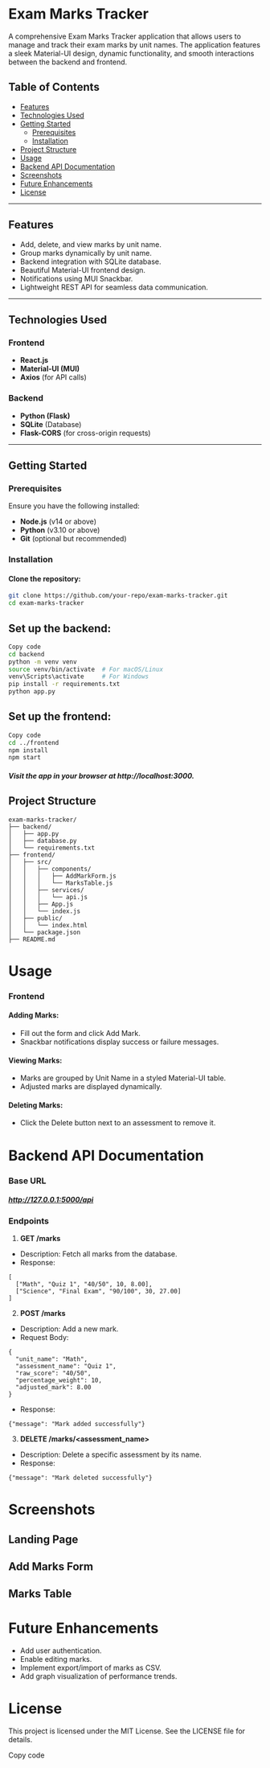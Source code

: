 # Exam Marks Tracker

A comprehensive Exam Marks Tracker application that allows users to manage and track their exam marks by unit names. The application features a sleek Material-UI design, dynamic functionality, and smooth interactions between the backend and frontend.

## Table of Contents

- [Features](#features)
- [Technologies Used](#technologies-used)
- [Getting Started](#getting-started)
  - [Prerequisites](#prerequisites)
  - [Installation](#installation)
- [Project Structure](#project-structure)
- [Usage](#usage)
- [Backend API Documentation](#backend-api-documentation)
- [Screenshots](#screenshots)
- [Future Enhancements](#future-enhancements)
- [License](#license)

---

## Features

- Add, delete, and view marks by unit name.
- Group marks dynamically by unit name.
- Backend integration with SQLite database.
- Beautiful Material-UI frontend design.
- Notifications using MUI Snackbar.
- Lightweight REST API for seamless data communication.

---

## Technologies Used

### Frontend

- **React.js**
- **Material-UI (MUI)**
- **Axios** (for API calls)

### Backend

- **Python (Flask)**
- **SQLite** (Database)
- **Flask-CORS** (for cross-origin requests)

---

## Getting Started

### Prerequisites

Ensure you have the following installed:

- **Node.js** (v14 or above)
- **Python** (v3.10 or above)
- **Git** (optional but recommended)

### Installation

#### Clone the repository:

```bash
git clone https://github.com/your-repo/exam-marks-tracker.git
cd exam-marks-tracker
```

## Set up the backend:

```bash
Copy code
cd backend
python -m venv venv
source venv/bin/activate  # For macOS/Linux
venv\Scripts\activate     # For Windows
pip install -r requirements.txt
python app.py
```

## Set up the frontend:

```bash
Copy code
cd ../frontend
npm install
npm start
```

##### Visit the app in your browser at http://localhost:3000.

## Project Structure

```
exam-marks-tracker/
├── backend/
│   ├── app.py
│   ├── database.py
│   └── requirements.txt
├── frontend/
│   ├── src/
│   │   ├── components/
│   │   │   ├── AddMarkForm.js
│   │   │   └── MarksTable.js
│   │   ├── services/
│   │   │   └── api.js
│   │   ├── App.js
│   │   └── index.js
│   ├── public/
│   │   └── index.html
│   └── package.json
├── README.md
```

# Usage

### Frontend

#### Adding Marks:

- Fill out the form and click Add Mark.
- Snackbar notifications display success or failure messages.

#### Viewing Marks:

- Marks are grouped by Unit Name in a styled Material-UI table.
- Adjusted marks are displayed dynamically.

#### Deleting Marks:

- Click the Delete button next to an assessment to remove it.

# Backend API Documentation

### Base URL

##### **http://127.0.0.1:5000/api**

### Endpoints

1. **GET /marks**

- Description: Fetch all marks from the database.
- Response:

```
[
  ["Math", "Quiz 1", "40/50", 10, 8.00],
  ["Science", "Final Exam", "90/100", 30, 27.00]
]
```

2. **POST /marks**

- Description: Add a new mark.
- Request Body:

```
{
  "unit_name": "Math",
  "assessment_name": "Quiz 1",
  "raw_score": "40/50",
  "percentage_weight": 10,
  "adjusted_mark": 8.00
}
```

- Response:

```
{"message": "Mark added successfully"}
```

3. **DELETE /marks/<assessment_name>**

- Description: Delete a specific assessment by its name.
- Response:

```
{"message": "Mark deleted successfully"}
```

# Screenshots

## Landing Page

## Add Marks Form

## Marks Table

# Future Enhancements

- Add user authentication.
- Enable editing marks.
- Implement export/import of marks as CSV.
- Add graph visualization of performance trends.

# License

This project is licensed under the MIT License. See the LICENSE file for details.

Copy code

